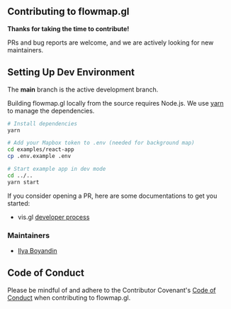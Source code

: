 ## Contributing to flowmap.gl

**Thanks for taking the time to contribute!**

PRs and bug reports are welcome, and we are actively looking for new maintainers.

## Setting Up Dev Environment

The **main** branch is the active development branch.

Building flowmap.gl locally from the source requires Node.js.
We use [yarn](https://yarnpkg.com/en/docs/install) to manage the dependencies.

```bash
# Install dependencies
yarn 

# Add your Mapbox token to .env (needed for background map)
cd examples/react-app
cp .env.example .env

# Start example app in dev mode
cd ../..
yarn start
```

If you consider opening a PR, here are some documentations to get you started:

- vis.gl [developer process](https://www.github.com/visgl/tsc/tree/master/developer-process)

### Maintainers

- [Ilya Boyandin](https://github.com/ilyabo)

## Code of Conduct

Please be mindful of and adhere to the Contributor Covenant's [Code of Conduct](CODE_OF_CONDUCT.md) when contributing to flowmap.gl.